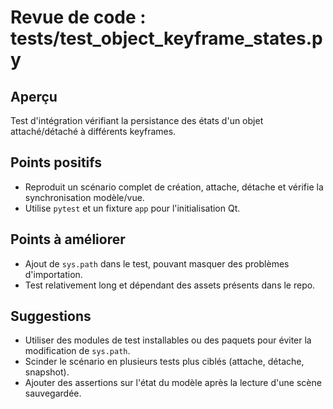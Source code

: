 # Revue de code : tests/test_object_keyframe_states.py

## Aperçu
Test d'intégration vérifiant la persistance des états d'un objet attaché/détaché à différents keyframes.

## Points positifs
- Reproduit un scénario complet de création, attache, détache et vérifie la synchronisation modèle/vue.
- Utilise `pytest` et un fixture `app` pour l'initialisation Qt.

## Points à améliorer
- Ajout de `sys.path` dans le test, pouvant masquer des problèmes d'importation.
- Test relativement long et dépendant des assets présents dans le repo.

## Suggestions
- Utiliser des modules de test installables ou des paquets pour éviter la modification de `sys.path`.
- Scinder le scénario en plusieurs tests plus ciblés (attache, détache, snapshot).
- Ajouter des assertions sur l'état du modèle après la lecture d'une scène sauvegardée.

